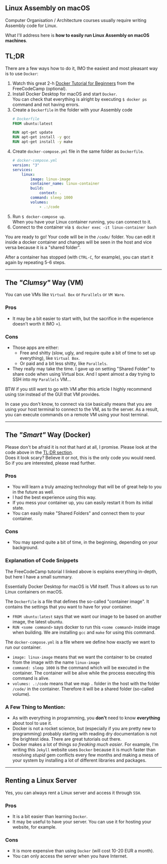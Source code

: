 ## Linux Assembly on macOS

Computer Organisation / Architecture courses usually require writing Assembly code for Linux.

What I'll address here is **how to easily run Linux Assembly on macOS machines**.

## TL;DR

There are a few ways how to do it, IMO the easiest and most pleasant way is to use `Docker`:

1. Watch this great 2-h [Docker Tutorial for Beginners](https://youtu.be/fqMOX6JJhGo) from the FreeCodeCamp (optional).
2. Install Docker Desktop for macOS and start `Docker`.  
   You can check that everything is alright by executing `$ docker ps` command and not having errors.
3. Create a `Dockerfile` in the folder with your Assembly code
      ```Dockerfile
      # Dockerfile
      FROM ubuntu:latest

      RUN apt-get update
      RUN apt-get install -y gcc
      RUN apt-get install -y make
      ```
4. Create `docker-compose.yml` file in the same folder as `Dockerfile`.
   ```yml
   # docker-compose.yml
   version: "3"
   services:
       linux:
           image: linux-image
           container_name: linux-container
           build:
               context: .
           command: sleep 1000
           volumes:
               - .:/code
      ```
5. Run `$ docker-compose up`.  
   When you have your Linux container running, you can connect to it.
6. Connect to the container via 
    `$ docker exec -it linux-container bash`

You are ready to go! Your code will be in the `/code/` folder. You can edit it inside a docker container and
changes will be seen in the host and vice versa because it is a "shared folder".

After a container has stopped (with `CTRL-C`, for example), you can start it again by repeating 5-6 steps.

---

## The _"Clumsy"_ Way (VM)

You can use VMs like `Virtual Box` or `Parallels` or `VM Ware`.

### Pros

-   It may be a bit easier to start with, but the sacrifice in the experience doesn't worth it IMO =).

### Cons

-   Those apps are either:
    -   Free and shitty (slow, ugly, and require quite a bit of time to set up everything),
        like `Virtual Box`.
    -   Or paid and a bit less shitty, like `Parallels`.
-   They really may take the time. I gave up on setting "Shared Folder" to share code when using Virtual box.
    And I spent almost a day trying to SSH into my `Parallels` VM...

BTW if you still want to go with VM after this article I highly recommend using `SSH` instead of the
GUI that VM provides.

In case you don't know, to connect via `SSH` basically means that you are using your host terminal to connect to the VM, as to the server. As a result, you can execute
commands on a remote VM using your host terminal.

---

## The _"Smart"_ Way (Docker)

Please don't be afraid it is not that hard at all, I promise. Please look at the code above in the [TL;DR
section](#tldr).  
Does it look scary? Believe it or not, this is the only code you would need.
So if you are interested, please read further.

### Pros

-   You will learn a truly amazing technology that will be of great help to you in the future as well.
-   I had the best experience using this way.
-   If you mess your container up, you can easily restart it from its initial state.
-   You can easily make "Shared Folders" and connect them to your container.

### Cons

-   You may spend quite a bit of time, in the beginning, depending on your background.

### Explanation of Code Snippets

The FreeCodeCamp tutorial I linked above is explains everything in-depth, but here I have a small summary.

Essentially Docker Desktop for macOS is VM itself. Thus it allows us to run Linux containers on macOS.

The `Dockerfile` is a file that defines the so-called "container image". It contains the settings that you want to have
for your container.

-   `FROM ubuntu:latest` says that we want our image to be based on another image, the latest ubuntu.
-   `RUN <some command>` says docker to run this `<some command>` inside image when building. We are installing `gcc` and `make` for using this command.

The `docker-compose.yml` is a file where we define how exactly we want to run our container.

-   `image: linux-image` means that we want the container to be created from the image with the name `linux-image`
-   `command: sleep 1000` is the command which will be executed in the container. The container will be
    alive while the process executing this command is alive.
-   `volumes: .:/code` means that we map `.` folder in the host with the folder `/code/` in the container. Therefore it will be a shared folder (so-called volume).

### A Few Thing to Mention:

-   As with everything in programming, you **don't** need to know **everything** about tool to use it.
-   Docker is not a rocket science, but (especially if you are pretty new to programming) probably starting with
    reading dry documentation is not the brightest idea. There are great tutorials out there.
-   Docker makes a lot of things _so freaking much easier_. For example, I'm writing this
    `Jekyll` website uses `Docker` because it is much faster than resolving _stupid_ gem conflicts every
    few months and making a mess of your system by installing a lot of different libraries and packages.

---

## Renting a Linux Server

Yes, you can always rent a Linux server and access it through `SSH`.

### Pros

-   It is a bit easier than learning `Docker`.
-   It may be useful to have your server. You can use it for hosting your website, for example.

### Cons

-   It is more expensive than using `Docker` (will cost 10-20 EUR a month).
-   You can only access the server when you have Internet.